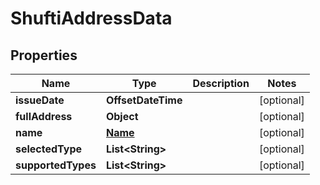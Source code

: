 

# ShuftiAddressData


## Properties

| Name | Type | Description | Notes |
|------------ | ------------- | ------------- | -------------|
|**issueDate** | **OffsetDateTime** |  |  [optional] |
|**fullAddress** | **Object** |  |  [optional] |
|**name** | [**Name**](Name.md) |  |  [optional] |
|**selectedType** | **List&lt;String&gt;** |  |  [optional] |
|**supportedTypes** | **List&lt;String&gt;** |  |  [optional] |



